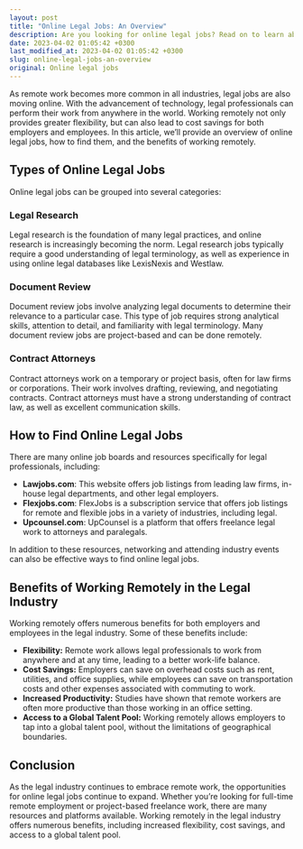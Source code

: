 ```yaml
---
layout: post
title: "Online Legal Jobs: An Overview"
description: Are you looking for online legal jobs? Read on to learn about the different types of jobs available, how to find them, and the benefits of working remotely in the legal industry.
date: 2023-04-02 01:05:42 +0300
last_modified_at: 2023-04-02 01:05:42 +0300
slug: online-legal-jobs-an-overview
original: Online legal jobs
---
```

As remote work becomes more common in all industries, legal jobs are also moving online. With the advancement of technology, legal professionals can perform their work from anywhere in the world. Working remotely not only provides greater flexibility, but can also lead to cost savings for both employers and employees. In this article, we’ll provide an overview of online legal jobs, how to find them, and the benefits of working remotely.

## Types of Online Legal Jobs

Online legal jobs can be grouped into several categories:

### Legal Research

Legal research is the foundation of many legal practices, and online research is increasingly becoming the norm. Legal research jobs typically require a good understanding of legal terminology, as well as experience in using online legal databases like LexisNexis and Westlaw.

### Document Review

Document review jobs involve analyzing legal documents to determine their relevance to a particular case. This type of job requires strong analytical skills, attention to detail, and familiarity with legal terminology. Many document review jobs are project-based and can be done remotely.

### Contract Attorneys

Contract attorneys work on a temporary or project basis, often for law firms or corporations. Their work involves drafting, reviewing, and negotiating contracts. Contract attorneys must have a strong understanding of contract law, as well as excellent communication skills.

## How to Find Online Legal Jobs

There are many online job boards and resources specifically for legal professionals, including:

- **Lawjobs.com**: This website offers job listings from leading law firms, in-house legal departments, and other legal employers.
- **Flexjobs.com**: FlexJobs is a subscription service that offers job listings for remote and flexible jobs in a variety of industries, including legal.
- **Upcounsel.com**: UpCounsel is a platform that offers freelance legal work to attorneys and paralegals.

In addition to these resources, networking and attending industry events can also be effective ways to find online legal jobs.

## Benefits of Working Remotely in the Legal Industry

Working remotely offers numerous benefits for both employers and employees in the legal industry. Some of these benefits include:

- **Flexibility:** Remote work allows legal professionals to work from anywhere and at any time, leading to a better work-life balance.
- **Cost Savings:** Employers can save on overhead costs such as rent, utilities, and office supplies, while employees can save on transportation costs and other expenses associated with commuting to work.
- **Increased Productivity:** Studies have shown that remote workers are often more productive than those working in an office setting.
- **Access to a Global Talent Pool:** Working remotely allows employers to tap into a global talent pool, without the limitations of geographical boundaries.

## Conclusion

As the legal industry continues to embrace remote work, the opportunities for online legal jobs continue to expand. Whether you’re looking for full-time remote employment or project-based freelance work, there are many resources and platforms available. Working remotely in the legal industry offers numerous benefits, including increased flexibility, cost savings, and access to a global talent pool.